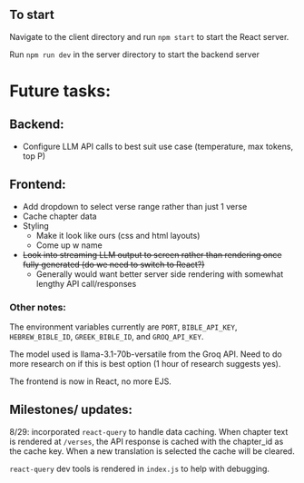 ## To start
Navigate to the client directory and run `npm start` to start the React server.

Run `npm run dev` in the server directory to start the backend server

# Future tasks:
## Backend:
- Configure LLM API calls to best suit use case (temperature, max tokens, top P)

## Frontend:
- Add dropdown to select verse range rather than just 1 verse
- Cache chapter data
- Styling
  - Make it look like ours (css and html layouts)
  - Come up w name
- ~~Look into streaming LLM output to screen rather than rendering once fully generated (do we need to switch to React?)~~
  - Generally would want better server side rendering with somewhat lengthy API call/responses

### Other notes:
The environment variables currently are `PORT`, `BIBLE_API_KEY`, `HEBREW_BIBLE_ID`, `GREEK_BIBLE_ID`, and `GROQ_API_KEY`.

The model used is llama-3.1-70b-versatile from the Groq API. Need to do more research on if this is best option (1 hour of research suggests yes).

The frontend is now in React, no more EJS.

## Milestones/ updates:
8/29: incorporated `react-query` to handle data caching. When chapter text is rendered at `/verses`, the API response is cached with the chapter_id as the cache key. When a new translation is selected the cache will be cleared.

`react-query` dev tools is rendered in `index.js` to help with debugging.
